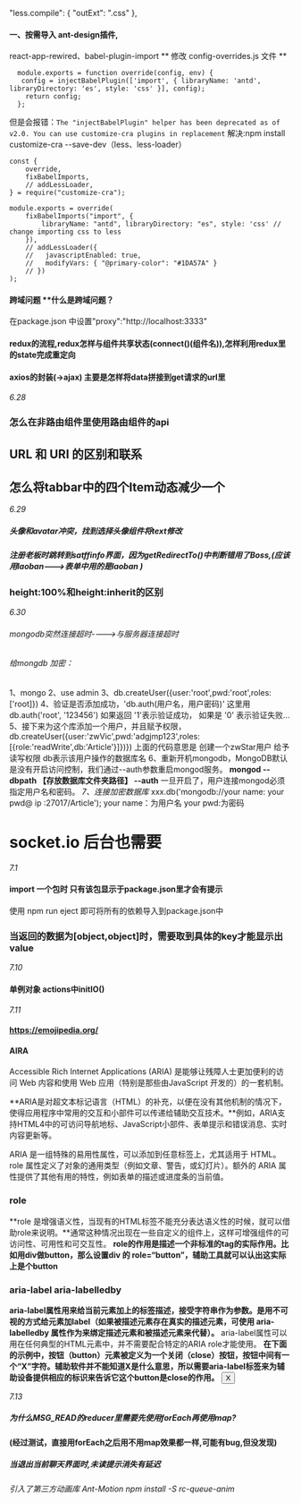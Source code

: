 "less.compile": {
  "outExt": ".css"
},


#### 一、按需导入 ant-design插件,
react-app-rewired、babel-plugin-import
** 修改 config-overrides.js 文件 **
``` const { injectBabelPlugin } = requir('react-app-rewired');
  module.exports = function override(config, env) {
   config = injectBabelPlugin(['import', { libraryName: 'antd', libraryDirectory: 'es', style: 'css' }], config);
    return config;
  };
``` 
但是会报错：``` The "injectBabelPlugin" helper has been deprecated as of v2.0. You can use customize-cra plugins in replacement ```
解决:npm install customize-cra --save-dev（less、less-loader）
``` 
const {
    override,
    fixBabelImports,
    // addLessLoader,
} = require("customize-cra");

module.exports = override(
    fixBabelImports("import", {
        libraryName: "antd", libraryDirectory: "es", style: 'css' // change importing css to less
    }),
    // addLessLoader({
    //   javascriptEnabled: true,
    //   modifyVars: { "@primary-color": "#1DA57A" }
    // })
);

```

#### 跨域问题 **什么是跨域问题？
在package.json 中设置"proxy":"http://localhost:3333"

#### redux的流程,redux怎样与组件共享状态(connect()(组件名)),怎样利用redux里的state完成重定向
#### axios的封装(->ajax) 主要是怎样将data拼接到get请求的url里

*6.28*
### 怎么在非路由组件里使用路由组件的api

##  URL 和 URI 的区别和联系

## 怎么将tabbar中的四个Item动态减少一个

*6.29*
#####  头像和avatar冲突，找到选择头像组件将text修改
#####  注册老板时跳转到satffinfo界面，因为getRedirectTo()中判断错用了Boss,(应该用laoban--->表单中用的是laoban )
###  height:100%和height:inherit的区别

*6.30*
###### mongodb突然连接超时---->与服务器连接超时
###### 给mongdb 加密：
1、mongo
2、use admin
3、db.createUser({user:'root',pwd:'root',roles:['root]})
4、验证是否添加成功，'db.auth(用户名，用户密码)' 这里用db.auth('root', '123456') 如果返回 '1'表示验证成功， 如果是 '0' 表示验证失败...
5、接下来为这个库添加一个用户，并且赋予权限，db.createUser({user:'zwVic',pwd:'adgjmp123',roles: [{role:'readWrite',db:'Article'}]})})
上面的代码意思是 创建一个zwStar用户 给予读写权限 db表示该用户操作的数据库名
6、重新开机mongodb，MongoDB默认是没有开启访问控制，我们通过--auth参数重启mongod服务。
**mongod --dbpath 【存放数据库文件夹路径】 --auth**
一旦开启了，用户连接mongod必须指定用户名和密码。
*7、连接加密数据库*
xxx.db('mongodb://your name: your pwd@ ip :27017/Article');
your name：为用户名
your pwd:为密码

#  socket.io 后台也需要

*7.1*
#### import 一个包时  只有该包显示于package.json里才会有提示
使用 npm run eject 即可将所有的依赖导入到package.json中
### 当返回的数据为[object,object]时，需要取到具体的key才能显示出value

*7.10*
#### 单例对象 actions中initIO()
  
*7.11*
#### https://emojipedia.org/
#### AIRA
Accessible Rich Internet Applications (ARIA) 是能够让残障人士更加便利的访问 Web 内容和使用 Web 应用（特别是那些由JavaScript 开发的）的一套机制。

**ARIA是对超文本标记语言（HTML）的补充，以便在没有其他机制的情况下，使得应用程序中常用的交互和小部件可以传递给辅助交互技术。**例如，ARIA支持HTML4中的可访问导航地标、JavaScript小部件、表单提示和错误消息、实时内容更新等。

ARIA 是一组特殊的易用性属性，可以添加到任意标签上，尤其适用于 HTML。role 属性定义了对象的通用类型（例如文章、警告，或幻灯片）。额外的 ARIA 属性提供了其他有用的特性，例如表单的描述或进度条的当前值。
### role 
**role 是增强语义性，当现有的HTML标签不能充分表达语义性的时候，就可以借助role来说明。**通常这种情况出现在一些自定义的组件上，这样可增强组件的可访问性、可用性和可交互性。
**role的作用是描述一个非标准的tag的实际作用。比如用div做button，那么设置div 的 role=“button”，辅助工具就可以认出这实际上是个button**
### aria-label aria-labelledby
**aria-label属性用来给当前元素加上的标签描述，接受字符串作为参数。是用不可视的方式给元素加label（如果被描述元素存在真实的描述元素，可使用 aria-labelledby 属性作为来绑定描述元素和被描述元素来代替）。**
aria-label属性可以用在任何典型的HTML元素中，并不需要配合特定的ARIA role才能使用。
**在下面的示例中，按钮（button）元素被定义为一个关闭（close）按钮，按钮中间有一个“X”字符。辅助软件并不能知道X是什么意思，所以需要aria-label标签来为辅助设备提供相应的标识来告诉它这个button是close的作用。**
<button aria-label="Close" onclick="myDialog.close()">X</button>

*7.13*
##### 为什么MSG_READ的reducer里需要先使用forEach再使用map?
**(经过测试，直接用forEach之后用不用map效果都一样,可能有bug,但没发现)**
##### 当退出当前聊天界面时,未读提示消失有延迟
###### 引入了第三方动画库 Ant-Motion  npm install -S rc-queue-anim